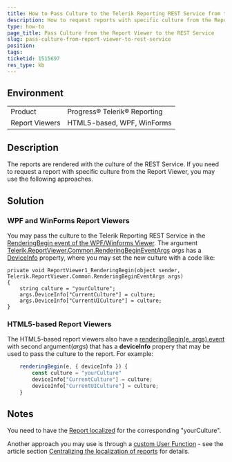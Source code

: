 ```yaml
---
title: How to Pass Culture to the Telerik Reporting REST Service from the Report Viewer
description: How to request reports with specific culture from the Report Viewer using REST Service
type: how-to
page_title: Pass Culture from the Report Viewer to the REST Service
slug: pass-culture-from-report-viewer-to-rest-service
position: 
tags: 
ticketid: 1515697
res_type: kb
---
```


## Environment
<table>
	<tbody>
		<tr>
			<td>Product</td>
			<td>Progress® Telerik® Reporting</td>
		</tr>
		<tr>
			<td>Report Viewers</td>
			<td>HTML5-based, WPF, WinForms</td>
		</tr>
	</tbody>
</table>


## Description
The reports are rendered with the culture of the REST Service. If you need to request a report with specific culture from the Report Viewer, you may use the following approaches.

## Solution

### WPF and WinForms Report Viewers
You may pass the culture to the Telerik Reporting REST Service in the [RenderingBegin event of the WPF/Winforms Viewer](../e-telerik-reportviewer-wpf-reportviewer-renderingbegin). The argument [Telerik.ReportViewer.Common.RenderingBeginEventArgs](../t-telerik-reportviewer-common-renderingbegineventargs) _args_ has a [DeviceInfo](../p-telerik-reportviewer-common-renderingbegineventargs-deviceinfo) property, where you may set the new culture with a code like:
```CSharp
private void ReportViewer1_RenderingBegin(object sender, Telerik.ReportViewer.Common.RenderingBeginEventArgs args)
{
    string culture = "yourCulture";
    args.DeviceInfo["CurrentCulture"] = culture;
    args.DeviceInfo["CurrentUICulture"] = culture;
}
```

### HTML5-based Report Viewers
The HTML5-based report viewers also have a [renderingBegin(e, args) event](../t-telerik-reportviewer-common-renderingbegineventargs) with second argument(*args*) that has a **deviceInfo** propery that may be used to pass the culture to the report. For example:

```js
    renderingBegin(e, { deviceInfo }) {
        const culture = "yourCulture"
        deviceInfo["CurrentCulture"] = culture;
        deviceInfo["CurrentUICulture"] = culture;
    }
```
## Notes
You need to have the [Report localized](../advanced-localizing-reports) for the corresponding "yourCulture".  

Another approach you may use is through a [custom User Function](../expressions-user-functions) - see the article section [Centralizing the localization of reports](../advanced-localizing-reports#centralizing-the-localization-of-reports) for details.
